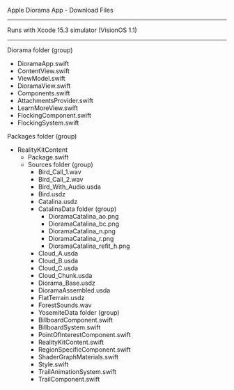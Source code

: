 Apple Diorama App - Download Files

- - - -

Runs with Xcode 15.3 simulator (VisionOS 1.1)

- - - -

Diorama folder (group)
  * DioramaApp.swift
  * ContentView.swift
  * ViewModel.swift
  * DioramaView.swift
  * Components.swift
  * AttachmentsProvider.swift
  * LearnMoreView.swift
  * FlockingComponent.swift
  * FlockingSystem.swift

Packages folder (group)
  * RealityKitContent
    * Package.swift
    * Sources folder (group)
      * Bird_Call_1.wav
      * Bird_Call_2.wav
      * Bird_With_Audio.usda
      * Bird.usdz
      * Catalina.usdz
      * CatalinaData folder (group)
        * DioramaCatalina_ao.png
        * DioramaCatalina_bc.png
        * DioramaCatalina_n.png
        * DioramaCatalina_r.png
        * DioramaCatalina_refit_h.png
      * Cloud_A.usda
      * Cloud_B.usda
      * Cloud_C.usda
      * Cloud_Chunk.usda
      * Diorama_Base.usdz
      * DioramaAssembled.usda
      * FlatTerrain.usdz
      * ForestSounds.wav
      * YosemiteData folder (group)
      * BillboardComponent.swift
      * BillboardSystem.swift
      * PointOfInterestComponent.swift
      * RealityKitContent.swift
      * RegionSpecificComponent.swift
      * ShaderGraphMaterials.swift
      * Style.swift
      * TrailAnimationSystem.swift
      * TrailComponent.swift

